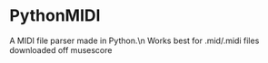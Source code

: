 # PythonMIDI
A MIDI file parser made in Python.\n
Works best for .mid/.midi files downloaded off musescore
